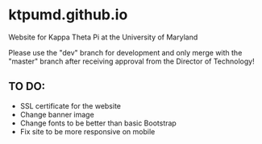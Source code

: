 # ktpumd.github.io

Website for Kappa Theta Pi at the University of Maryland

Please use the "dev" branch for development and only merge with the "master" branch after receiving approval from the Director of Technology!


## TO DO:

- SSL certificate for the website
- Change banner image
- Change fonts to be better than basic Bootstrap
- Fix site to be more responsive on mobile

